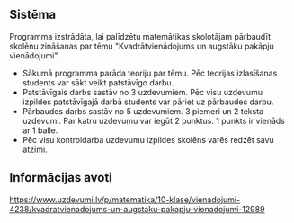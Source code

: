 ## Sistēma 

  Programma izstrādāta, lai palīdzētu matemātikas skolotājam pārbaudīt skolēnu zināšanas par tēmu "Kvadrātvienādojums un augstāku pakāpju vienādojumi". 
  
- Sākumā programma parāda teoriju par tēmu. Pēc teorijas izlasīšanas students var sākt veikt patstāvīgo darbu. 
- Patstāvīgais darbs sastāv no 3 uzdevumiem. Pēc visu uzdevumu izpildes patstāvīgajā darbā students var pāriet uz pārbaudes darbu. 
- Pārbaudes darbs sastāv no 5 uzdevumiem. 3 piemeri un 2 teksta uzdevumi. Par katru uzdevumu var iegūt 2 punktus. 1 punkts ir vienāds ar 1 balle.
- Pēc visu kontroldarba uzdevumu izpildes skolēns varēs redzēt savu atzīmi. 

## Informācijas avoti 

https://www.uzdevumi.lv/p/matematika/10-klase/vienadojumi-4238/kvadratvienadojums-un-augstaku-pakapju-vienadojumi-12989
